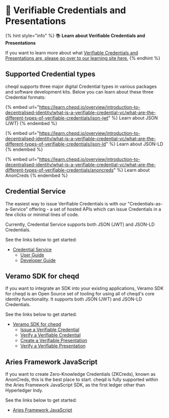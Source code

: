 # 📃 Verifiable Credentials and Presentations

{% hint style="info" %}
:books: **Learn about Verifiable Credentials and Presentations**

If you want to learn more about what [Verifiable Credentials and Presentations are, please go over to our learning site here.](https://learn.cheqd.io/overview/introduction-to-decentralised-identity/what-is-a-verifiable-credential-vc)
{% endhint %}

## Supported Credential types

cheqd supports three major digital Credential types in various packages and software development kits. Below you can learn about these three Credential formats:

{% embed url="https://learn.cheqd.io/overview/introduction-to-decentralised-identity/what-is-a-verifiable-credential-vc/what-are-the-different-types-of-verifiable-credentials/json-jwt" %}
Learn about JSON (JWT)
{% endembed %}

{% embed url="https://learn.cheqd.io/overview/introduction-to-decentralised-identity/what-is-a-verifiable-credential-vc/what-are-the-different-types-of-verifiable-credentials/json-ld" %}
Learn about JSON-LD
{% endembed %}

{% embed url="https://learn.cheqd.io/overview/introduction-to-decentralised-identity/what-is-a-verifiable-credential-vc/what-are-the-different-types-of-verifiable-credentials/anoncreds" %}
Learn about AnonCreds
{% endembed %}

## Credential Service

The easiest way to issue Verifiable Credentials is with our "Credentials-as-a-Service" offering - a set of hosted APIs which can issue Credentials in a few clicks or minimal lines of code.

Currently, Credential Service supports both JSON (JWT) and JSON-LD Credentials.&#x20;

See the links below to get started:

* [Credential Service](../credential-service/)
  * [User Guide](../credential-service/user-guide.md)
  * [Developer Guide](../credential-service/developer-guide.md)

## Veramo SDK for cheqd

If you want to integrate an SDK into your existing applications, Veramo SDK for cheqd is an Open Source set of tooling for using all of cheqd's core identity functionality. It supports both JSON (JWT) and JSON-LD Credentials.&#x20;

See the links below to get started:

* [Veramo SDK for cheqd](./#veramo-sdk-for-cheqd)
  * [Issue a Verifiable Credential](issue-credential.md)
  * [Verify a Verifiable Credential](verify-jwt-credential.md)
  * [Create a Verifiable Presentation](create-jwt-presentation.md)
  * [Verify a Verifiable Presentation](verify-jwt-presentation.md)

## Aries Framework JavaScript

If you want to create Zero-Knowledge Credentials (ZKCreds), known as AnonCreds, this is the best place to start. cheqd is fully supported within the Aries Framework JavaScript SDK, as the first ledger other than Hyperledger Indy.

See the links below to get started:

* [Aries Framework JavaScript](../../guides/sdk/hyperledger-aries-framework-javascript.md)

